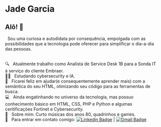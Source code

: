 


# Jade Garcia

## Alô! :wave:

&nbsp; Sou uma curiosa e autodidata por consequência, empolgada com as possibilidades que a tecnologia pode oferecer para simplificar o dia-a-dia das pessoas. 

<br/> 🔍 &nbsp; Atualmente trabalho como Analista de Service Desk 1B para a Sonda IT à serviço do cliente Embraer.
<br/> 👩‍💻 &nbsp; Estudando cybersecurity e IA.
<br/> 💚 &nbsp; Ficarei feliz em ajudar(e consequentemente aprender mais) com a semântica do seu HTML, otimizando seu código para as ferramentas de busca.
<br/> :computer: &nbsp; Ainda engatinhando no universo da tecnologia, mas possuo conhecimento básico em HTML, CSS, PHP e Python e algumas ceritificações Fortinet e Cybersecurity.
<br/> 💬 &nbsp; Sobre mim: Curto músicas dos anos 80, quadrinhos e games.
<br/> :email: &nbsp; Para entrar em contato comigo: [![Linkedin Badge](https://img.shields.io/badge/-JadeGarcia-blue?style=flat-square&logo=Linkedin&logoColor=white&link=https://www.linkedin.com/in/jade-m-garcia/)](https://www.linkedin.com/in/jade-m-garcia/)
|
[![Gmail Badge](https://img.shields.io/badge/jade_garciao@live.com-c14438?style=flat-square&logo=Gmail&logoColor=white&link=mailto:jade_garcia@gmail.com)](mailto:jade_garcia@live.com)
